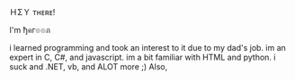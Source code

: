 ＨΣＹ ᴛʜᴇʀᴇ!

I'm ђคг๏๏ภ 

i learned programming and took an interest to it due to my dad's job.
im an expert in C, C#, and javascript.
im a bit familiar with HTML and python.
i suck and .NET, vb, and ALOT more ;)
Also, 
